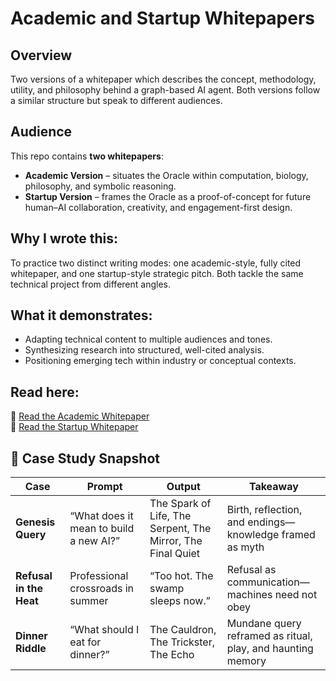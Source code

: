 # Academic and Startup Whitepapers

## Overview  
Two versions of a whitepaper which describes the concept, methodology, utility, and philosophy behind a graph-based AI agent. Both versions follow a similar structure but speak to different audiences.

## Audience
This repo contains **two whitepapers**:  
- **Academic Version** – situates the Oracle within computation, biology, philosophy, and symbolic reasoning.  
- **Startup Version** – frames the Oracle as a proof-of-concept for future human–AI collaboration, creativity, and engagement-first design.  

## Why I wrote this: 
To practice two distinct writing modes: one academic-style, fully cited whitepaper, and one startup-style strategic pitch. Both tackle the same technical project from different angles.

## What it demonstrates: 
- Adapting technical content to multiple audiences and tones.  
- Synthesizing research into structured, well-cited analysis.  
- Positioning emerging tech within industry or conceptual contexts.  

## Read here:
📄 [Read the Academic Whitepaper](WP-Academic.pdf)  
📄 [Read the Startup Whitepaper](WP-Startup.pdf)  


## 🧪 Case Study Snapshot  

| Case | Prompt | Output | Takeaway |
|------|--------|--------|----------|
| **Genesis Query** | “What does it mean to build a new AI?” | The Spark of Life, The Serpent, The Mirror, The Final Quiet | Birth, reflection, and endings—knowledge framed as myth |
| **Refusal in the Heat** | Professional crossroads in summer | “Too hot. The swamp sleeps now.” | Refusal as communication—machines need not obey |
| **Dinner Riddle** | “What should I eat for dinner?” | The Cauldron, The Trickster, The Echo | Mundane query reframed as ritual, play, and haunting memory |
